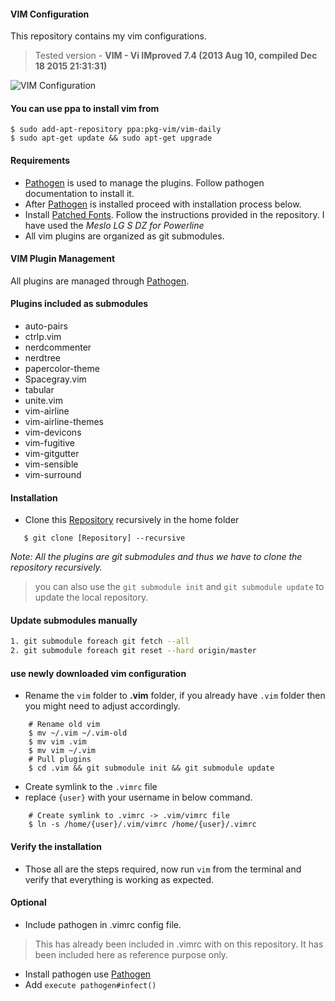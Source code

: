 #### VIM Configuration

This repository contains my vim configurations.
> Tested version - **VIM - Vi IMproved 7.4 (2013 Aug 10, compiled Dec 18 2015 21:31:31)**

![VIM
Configuration](https://cloud.githubusercontent.com/assets/760855/22799834/ca4429de-ef39-11e6-8866-c5968a0dc5c4.png)

#### You can use ppa to install vim from

```shell
$ sudo add-apt-repository ppa:pkg-vim/vim-daily
$ sudo apt-get update && sudo apt-get upgrade
```

#### Requirements

- [Pathogen] is used to manage the plugins. Follow pathogen
  documentation to install it.
- After [Pathogen] is installed proceed with installation process below.
- Install [Patched Fonts]. Follow the instructions provided in the
  repository. I have used the *Meslo LG S DZ for Powerline*
- All vim plugins are organized as git submodules.

#### VIM Plugin Management
All plugins are managed through [Pathogen].

#### Plugins included as submodules
- auto-pairs
- ctrlp.vim
- nerdcommenter
- nerdtree
- papercolor-theme
- Spacegray.vim
- tabular
- unite.vim
- vim-airline
- vim-airline-themes
- vim-devicons
- vim-fugitive
- vim-gitgutter
- vim-sensible
- vim-surround

#### Installation
- Clone this [Repository] recursively in the home folder

```shell
   $ git clone [Repository] --recursive
```
*Note:* _All the plugins are git submodules and thus we have to clone 
the repository recursively._

> you can also use the `git submodule init` and `git submodule update` to
> update the local repository.

#### Update submodules manually

```bash
1. git submodule foreach git fetch --all
2. git submodule foreach git reset --hard origin/master
```

#### use newly downloaded vim configuration

- Rename the `vim` folder to **.vim** folder, if you already have `.vim`
  folder then you might need to adjust accordingly.

```shell
    # Rename old vim
    $ mv ~/.vim ~/.vim-old
    $ mv vim .vim
    $ mv vim ~/.vim
    # Pull plugins
    $ cd .vim && git submodule init && git submodule update 
```
- Create symlink to the `.vimrc` file
- replace `{user}` with your username in below command.

```shell
    # Create symlink to .vimrc -> .vim/vimrc file
    $ ln -s /home/{user}/.vim/vimrc /home/{user}/.vimrc
```
#### Verify the installation
- Those all are the steps required, now run `vim` from the terminal and
  verify that everything is working as expected.

#### Optional
- Include pathogen in .vimrc config file.
> This has already been included in .vimrc with on this repository. It
> has been included here as reference purpose only.

- Install pathogen use [Pathogen]
- Add `execute pathogen#infect()`

[Repository]:https://github.com/samundra/vim.git
[Pathogen]:https://github.com/tpope/vim-pathogen#installation
[Patched Fonts]:https://github.com/ryanoasis/nerd-fonts

